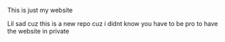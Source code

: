 This is just my website


Lil sad cuz this is a new repo cuz i didnt know you have to be pro to have the website in private
